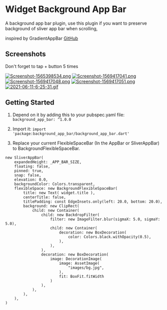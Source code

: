 # Widget Background App Bar

A background app bar plugin, use this plugin if you want to preserve background of sliver app bar when scrolling,

inspired by GradientAppBar [GitHub](https://github.com/joostlek/GradientAppBar)

## Screenshots
Don't forget to tap + button 5 times

[![Screenshot-1565398534.png](https://i.postimg.cc/WpF6z39h/Screenshot-1565398534.png)](https://postimg.cc/grp6BYbW)
[![Screenshot-1569417041.png](https://i.postimg.cc/28fWXhr0/Screenshot-1569417041.png)](https://postimg.cc/hhphXJJm)
[![Screenshot-1569417048.png](https://i.postimg.cc/bNzJtTzf/Screenshot-1569417048.png)](https://postimg.cc/yWbsq0gL)
[![Screenshot-1569417051.png](https://i.postimg.cc/s2Sy8QVJ/Screenshot-1569417051.png)](https://postimg.cc/yJVw3N3J)
[![2021-06-11-6-25-31.gif](https://i.postimg.cc/Y0PqRXcF/2021-06-11-6-25-31.gif)](https://postimg.cc/sGprD4gf)


## Getting Started

1. Depend on it by adding this to your pubspec.yaml file: ```background_app_bar: ^1.0.0```

2. Import it: ```import 'package:background_app_bar/background_app_bar.dart'```

3. Replace your current FlexibleSpaceBar (In the AppBar or SliverAppBar) to BackgroundFlexibleSpaceBar.


```
new SliverAppBar(
    expandedHeight: _APP_BAR_SIZE,
    floating: false,
    pinned: true,
    snap: false,
    elevation: 0.0,
    backgroundColor: Colors.transparent,
    flexibleSpace: new BackgroundFlexibleSpaceBar(
        title: new Text( widget.title ),
        centerTitle: false,
        titlePadding: const EdgeInsets.only(left: 20.0, bottom: 20.0),
        background: new ClipRect(
            child: new Container(
                child: new BackdropFilter(
                    filter: new ImageFilter.blur(sigmaX: 5.0, sigmaY: 5.0),
                    child: new Container(
                        decoration: new BoxDecoration(
                            color: Colors.black.withOpacity(0.5),
                        ),
                    ),
                ),
                decoration: new BoxDecoration(
                    image: DecorationImage(
                        image: AssetImage(
                            "images/bg.jpg",
                        ),
                        fit: BoxFit.fitWidth
					)
				),
			),
		),
	),
)
```